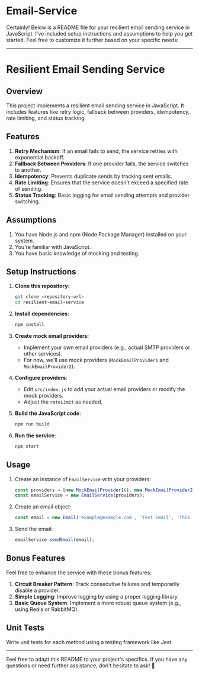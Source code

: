 # Email-Service
Certainly! Below is a README file for your resilient email sending service in JavaScript. I've included setup instructions and assumptions to help you get started. Feel free to customize it further based on your specific needs:

---

# Resilient Email Sending Service

## Overview

This project implements a resilient email sending service in JavaScript. It includes features like retry logic, fallback between providers, idempotency, rate limiting, and status tracking.

## Features

1. **Retry Mechanism**: If an email fails to send, the service retries with exponential backoff.
2. **Fallback Between Providers**: If one provider fails, the service switches to another.
3. **Idempotency**: Prevents duplicate sends by tracking sent emails.
4. **Rate Limiting**: Ensures that the service doesn't exceed a specified rate of sending.
5. **Status Tracking**: Basic logging for email sending attempts and provider switching.

## Assumptions

1. You have Node.js and npm (Node Package Manager) installed on your system.
2. You're familiar with JavaScript.
3. You have basic knowledge of mocking and testing.

## Setup Instructions

1. **Clone this repository**:

   ```bash
   git clone <repository-url>
   cd resilient-email-service
   ```

2. **Install dependencies**:

   ```bash
   npm install
   ```

3. **Create mock email providers**:
   - Implement your own email providers (e.g., actual SMTP providers or other services).
   - For now, we'll use mock providers (`MockEmailProvider1` and `MockEmailProvider2`).

4. **Configure providers**:
   - Edit `src/index.js` to add your actual email providers or modify the mock providers.
   - Adjust the `rateLimit` as needed.

5. **Build the JavaScript code**:

   ```bash
   npm run build
   ```

6. **Run the service**:

   ```bash
   npm start
   ```

## Usage

1. Create an instance of `EmailService` with your providers:

   ```javascript
   const providers = [new MockEmailProvider1(), new MockEmailProvider2()];
   const emailService = new EmailService(providers);
   ```

2. Create an email object:

   ```javascript
   const email = new Email('example@example.com', 'Test Email', 'This is a test email.');
   ```

3. Send the email:

   ```javascript
   emailService.sendEmail(email);
   ```

## Bonus Features

Feel free to enhance the service with these bonus features:

1. **Circuit Breaker Pattern**: Track consecutive failures and temporarily disable a provider.
2. **Simple Logging**: Improve logging by using a proper logging library.
3. **Basic Queue System**: Implement a more robust queue system (e.g., using Redis or RabbitMQ).

## Unit Tests

Write unit tests for each method using a testing framework like Jest.

---

Feel free to adapt this README to your project's specifics. If you have any questions or need further assistance, don't hesitate to ask! 🚀
